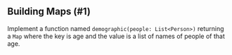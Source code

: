 ## Building Maps (#1)

Implement a function named `demographic(people: List<Person>)` returning a `Map`
where the key is age and the value is a list of names of people of that age.
